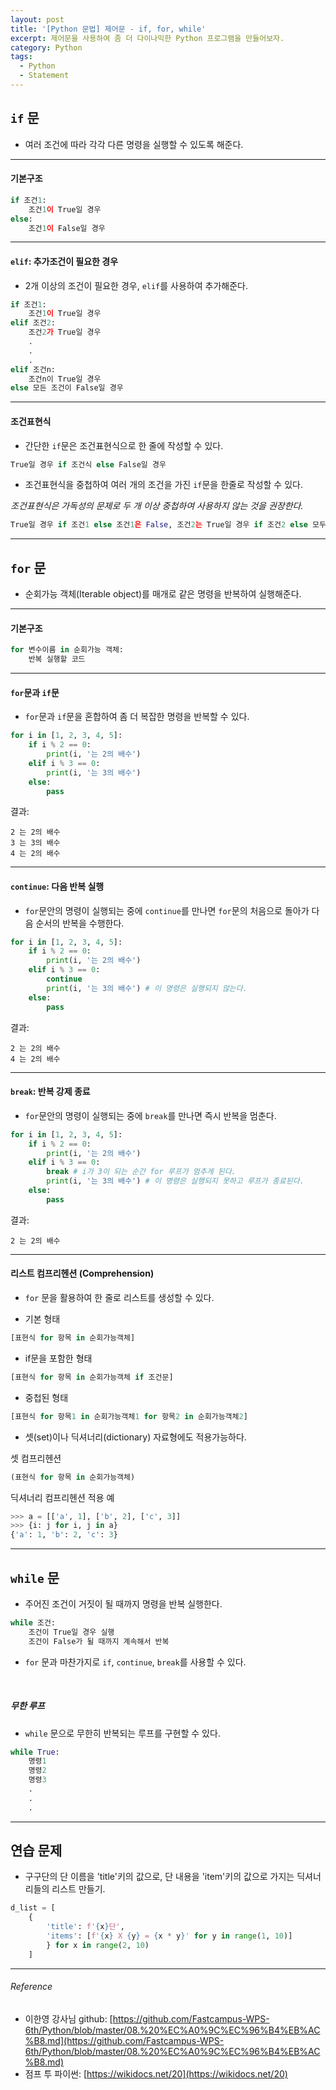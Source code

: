 ```yaml
---
layout: post
title: '[Python 문법] 제어문 - if, for, while'
excerpt: 제어문을 사용하여 좀 더 다이나믹한 Python 프로그램을 만들어보자.
category: Python
tags:
  - Python
  - Statement
---
```


## `if` 문

- 여러 조건에 따라 각각 다른 명령을 실행할 수 있도록 해준다.

- - -

#### 기본구조

```python
if 조건1:
    조건1이 True일 경우
else:
    조건1이 False일 경우
```
- - -

#### `elif`: 추가조건이 필요한 경우

- 2개 이상의 조건이 필요한 경우, `elif`를 사용하여 추가해준다.

```python
if 조건1:
    조건1이 True일 경우
elif 조건2:
    조건2가 True일 경우
    .
    .
    .
elif 조건n:
    조건n이 True일 경우
else 모든 조건이 False일 경우
```

- - -

#### 조건표현식
- 간단한 `if`문은 조건표현식으로 한 줄에 작성할 수 있다.

```python
True일 경우 if 조건식 else False일 경우
```

- 조건표현식을 중첩하여 여러 개의 조건을 가진 `if`문을 한줄로 작성할 수 있다.    

*조건표현식은 가독성의 문제로 두 개 이상 중첩하여 사용하지 않는 것을 권장한다.*

```python
True일 경우 if 조건1 else 조건1은 False, 조건2는 True일 경우 if 조건2 else 모두 False인 경우
```

- - -

## `for` 문

- 순회가능 객체(Iterable object)를 매개로 같은 명령을 반복하여 실행해준다.

- - -
#### 기본구조

```python
for 변수이름 in 순회가능 객체:
    반복 실행할 코드
```

- - -

#### `for`문과 `if`문

- `for`문과 `if`문을 혼합하여 좀 더 복잡한 명령을 반복할 수 있다.

```python
for i in [1, 2, 3, 4, 5]:
    if i % 2 == 0:
        print(i, '는 2의 배수')
    elif i % 3 == 0:
        print(i, '는 3의 배수')
    else:
        pass
```
결과:
```
2 는 2의 배수
3 는 3의 배수
4 는 2의 배수
```

- - -

#### `continue`: 다음 반복 실행

- `for`문안의 명령이 실행되는 중에 `continue`를 만나면 `for`문의 처음으로 돌아가 다음 순서의 반복을 수행한다.

```python
for i in [1, 2, 3, 4, 5]:
    if i % 2 == 0:
        print(i, '는 2의 배수')
    elif i % 3 == 0:
        continue
        print(i, '는 3의 배수') # 이 명령은 실행되지 않는다.
    else:
        pass
```
결과:
```
2 는 2의 배수
4 는 2의 배수
```
- - -

#### `break`: 반복 강제 종료

- `for`문안의 명령이 실행되는 중에 `break`를 만나면 즉시 반복을 멈춘다.

```python
for i in [1, 2, 3, 4, 5]:
    if i % 2 == 0:
        print(i, '는 2의 배수')
    elif i % 3 == 0:
        break # i가 3이 되는 순간 for 루프가 멈추게 된다.
        print(i, '는 3의 배수') # 이 명령은 실행되지 못하고 루프가 종료된다.
    else:
        pass
```
결과:
```
2 는 2의 배수
```
- - -

#### 리스트 컴프리헨션 (Comprehension)

- `for` 문을 활용하여 한 줄로 리스트를 생성할 수 있다.

- 기본 형태
```python
[표현식 for 항목 in 순회가능객체]
```
- if문을 포함한 형태

```python
[표현식 for 항목 in 순회가능객체 if 조건문]
```

- 중첩된 형태

```python
[표현식 for 항목1 in 순회가능객체1 for 항목2 in 순회가능객체2]
```

- 셋(set)이나 딕셔너리(dictionary) 자료형에도 적용가능하다.

셋 컴프리헨션
```python
(표현식 for 항목 in 순회가능객체)
```

딕셔너리 컴프리헨션 적용 예
```python
>>> a = [['a', 1], ['b', 2], ['c', 3]]
>>> {i: j for i, j in a}
{'a': 1, 'b': 2, 'c': 3}
```
- - -

## `while` 문

- 주어진 조건이 거짓이 될 때까지 명령을 반복 실행한다.

```python
while 조건:
    조건이 True일 경우 실행
    조건이 False가 될 때까지 계속해서 반복
```

- `for` 문과 마찬가지로 `if`, `continue`, `break`를 사용할 수 있다.

<br>

##### 무한 루프

- `while` 문으로 무한히 반복되는 루프를 구현할 수 있다.

```python
while True:
    명령1
    명령2
    명령3
    .
    .
    .
```

- - -


## 연습 문제
- 구구단의 단 이름을 'title'키의 값으로, 단 내용을 'item'키의 값으로 가지는 딕셔너리들의 리스트 만들기.

```python
d_list = [
    {
        'title': f'{x}단', 
        'items': [f'{x} X {y} = {x * y}' for y in range(1, 10)]
        } for x in range(2, 10)
    ]
```

- - -

###### Reference

- 이한영 강사님 github: [https://github.com/Fastcampus-WPS-6th/Python/blob/master/08.%20%EC%A0%9C%EC%96%B4%EB%AC%B8.md](https://github.com/Fastcampus-WPS-6th/Python/blob/master/08.%20%EC%A0%9C%EC%96%B4%EB%AC%B8.md)  
- 점프 투 파이썬: [https://wikidocs.net/20](https://wikidocs.net/20)